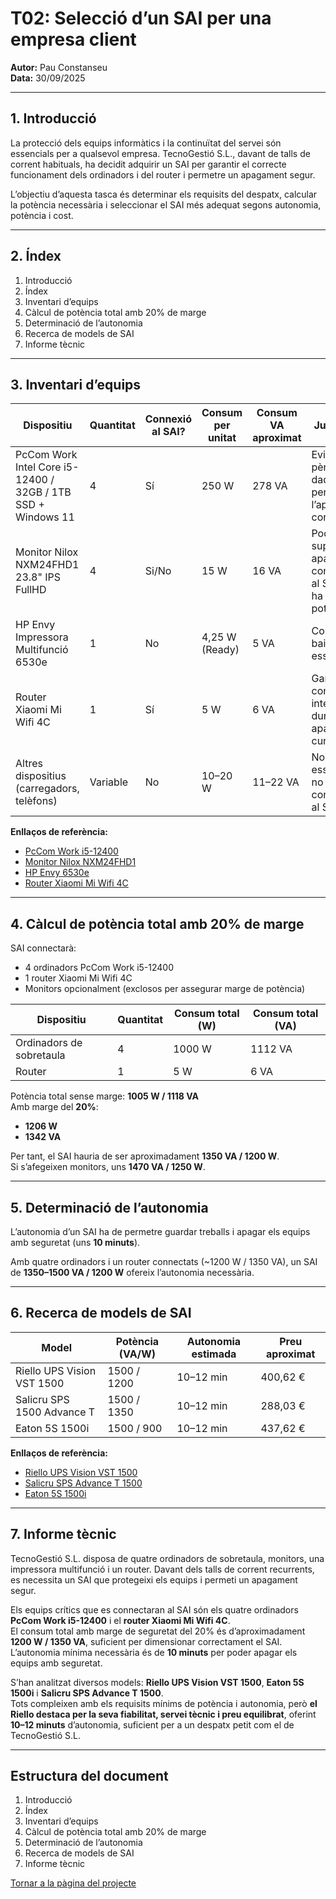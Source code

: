 # T02: Selecció d’un SAI per una empresa client

**Autor:** Pau Constanseu  
**Data:** 30/09/2025

---

## 1. Introducció

La protecció dels equips informàtics i la continuïtat del servei són essencials per a qualsevol empresa. TecnoGestió S.L., davant de talls de corrent habituals, ha decidit adquirir un SAI per garantir el correcte funcionament dels ordinadors i del router i permetre un apagament segur.

L’objectiu d’aquesta tasca és determinar els requisits del despatx, calcular la potència necessària i seleccionar el SAI més adequat segons autonomia, potència i cost.

---

## 2. Índex

1. Introducció  
2. Índex  
3. Inventari d’equips  
4. Càlcul de potència total amb 20% de marge  
5. Determinació de l’autonomia  
6. Recerca de models de SAI  
7. Informe tècnic

---

## 3. Inventari d’equips

| Dispositiu | Quantitat | Connexió al SAI? | Consum per unitat | Consum VA aproximat | Justificació |
|-------------|------------|------------------|-------------------|----------------------|---------------|
| PcCom Work Intel Core i5-12400 / 32GB / 1TB SSD + Windows 11 | 4 | Sí | 250 W | 278 VA | Evita la pèrdua de dades i permet l’apagament correcte. |
| Monitor Nilox NXM24FHD1 23.8" IPS FullHD | 4 | Si/No | 15 W | 16 VA | Poden suportar apagades; connectarem al SAI si hi ha prou potència. |
| HP Envy Impressora Multifunció 6530e | 1 | No | 4,25 W (Ready) | 5 VA | Consum baix, no essencial. |
| Router Xiaomi Mi Wifi 4C | 1 | Sí | 5 W | 6 VA | Garanteix connexió a internet durant apagades curtes. |
| Altres dispositius (carregadors, telèfons) | Variable | No | 10–20 W | 11–22 VA | No essencials, no es connectaran al SAI. |

**Enllaços de referència:**
- [PcCom Work i5-12400](https://www.pccomponentes.com/ordenador-sobremesa-pccom-work-intel-core-i5-12400-32gb-1tb-ssd)
- [Monitor Nilox NXM24FHD1](https://www.pccomponentes.com/monitor-nilox-nxm24fhd12-monitor-238-ips-fullhd)
- [HP Envy 6530e](https://www.hp.com/es-es/shop/product.aspx?id=714P1B&opt=629&sel=PRN)
- [Router Xiaomi Mi Wifi 4C](https://www.pccomponentes.com/xiaomi-mi-wifi-router-4c)

---

## 4. Càlcul de potència total amb 20% de marge

SAI connectarà:
- 4 ordinadors PcCom Work i5-12400  
- 1 router Xiaomi Mi Wifi 4C  
- Monitors opcionalment (exclosos per assegurar marge de potència)

| Dispositiu | Quantitat | Consum total (W) | Consum total (VA) |
|-------------|------------|------------------|-------------------|
| Ordinadors de sobretaula | 4 | 1000 W | 1112 VA |
| Router | 1 | 5 W | 6 VA |

Potència total sense marge: **1005 W / 1118 VA**  
Amb marge del **20%**:  
- **1206 W**  
- **1342 VA**

Per tant, el SAI hauria de ser aproximadament **1350 VA / 1200 W**.  
Si s’afegeixen monitors, uns **1470 VA / 1250 W**.

---

## 5. Determinació de l’autonomia

L’autonomia d’un SAI ha de permetre guardar treballs i apagar els equips amb seguretat (uns **10 minuts**).

Amb quatre ordinadors i un router connectats (~1200 W / 1350 VA), un SAI de **1350–1500 VA / 1200 W** ofereix l’autonomia necessària.

---

## 6. Recerca de models de SAI

| Model | Potència (VA/W) | Autonomia estimada | Preu aproximat |
|--------|------------------|--------------------|----------------|
| Riello UPS Vision VST 1500 | 1500 / 1200 | 10–12 min | 400,62 € |
| Salicru SPS 1500 Advance T | 1500 / 1350 | 10–12 min | 288,03 € |
| Eaton 5S 1500i | 1500 / 900 | 10–12 min | 437,62 € |

**Enllaços de referència:**
- [Riello UPS Vision VST 1500](https://www.tecnologiamodular.es/periferics/sais/sai-ups/sai-riello-vst-1500?utm_source=FEED_ID_20&utm_medium=marketplace)
- [Salicru SPS Advance T 1500](https://www.amazon.es/Salicru-Advance-Line-Interactive-senoidal-Torre/dp/B079G1LNHX)
- [Eaton 5S 1500i](https://www.pccomponentes.com/sai-eaton-5s-1500i-sai-1500va-900w)

---

## 7. Informe tècnic

TecnoGestió S.L. disposa de quatre ordinadors de sobretaula, monitors, una impressora multifunció i un router. Davant dels talls de corrent recurrents, es necessita un SAI que protegeixi els equips i permeti un apagament segur.

Els equips crítics que es connectaran al SAI són els quatre ordinadors **PcCom Work i5-12400** i el **router Xiaomi Mi Wifi 4C**.  
El consum total amb marge de seguretat del 20% és d’aproximadament **1200 W / 1350 VA**, suficient per dimensionar correctament el SAI.  
L’autonomia mínima necessària és de **10 minuts** per poder apagar els equips amb seguretat.

S’han analitzat diversos models: **Riello UPS Vision VST 1500**, **Eaton 5S 1500i** i **Salicru SPS Advance T 1500**.  
Tots compleixen amb els requisits mínims de potència i autonomia, però **el Riello destaca per la seva fiabilitat, servei tècnic i preu equilibrat**, oferint **10–12 minuts** d’autonomia, suficient per a un despatx petit com el de TecnoGestió S.L.

---

## Estructura del document

1. Introducció  
2. Índex  
3. Inventari d’equips  
4. Càlcul de potència total amb 20% de marge  
5. Determinació de l’autonomia  
6. Recerca de models de SAI  
7. Informe tècnic




[Tornar a la pàgina del projecte](../)

